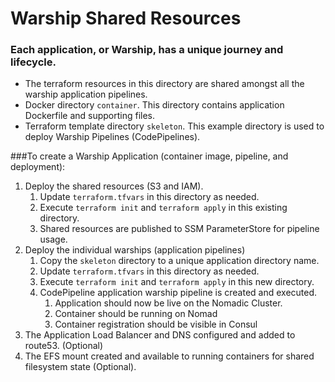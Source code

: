 # Warship Shared Resources

### Each application, or Warship, has a unique journey and lifecycle.
- The terraform resources in this directory are shared amongst all the warship application pipelines. 
- Docker directory `container`. This directory contains application Dockerfile and supporting files.
- Terraform template directory `skeleton`. This example directory is used to deploy Warship Pipelines (CodePipelines).

###To create a Warship Application (container image, pipeline, and deployment):
1. Deploy the shared resources (S3 and IAM).
   1. Update `terraform.tfvars` in this directory as needed.
   2. Execute `terraform init` and `terraform apply` in this existing directory.
   3. Shared resources are published to SSM ParameterStore for pipeline usage.
2. Deploy the individual warships (application pipelines)
   1. Copy the `skeleton` directory to a unique application directory name.
   2. Update `terraform.tfvars` in this directory as needed.
   3. Execute `terraform init` and `terraform apply` in this new directory.
   4. CodePipeline application warship pipeline is created and executed.
      1. Application should now be live on the Nomadic Cluster.
      2. Container should be running on Nomad
      3. Container registration should be visible in Consul
3. The Application Load Balancer and DNS configured and added to route53. (Optional)
4. The EFS mount created and available to running containers for shared filesystem state (Optional).
